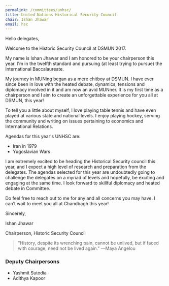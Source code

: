 ```yaml
---
permalink: /committees/unhsc/
title: United Nations Historical Security Council
chair: Ishan Jhawar
email: hsc
---
```


Hello delegates,

Welcome to the Historic Security Council at DSMUN 2017.

My name is Ishan Jhawar and I am honored to be your chairperson this year. I'm in the twelfth standard and pursuing (at least trying to pursue) the International Baccalaureate.  

My journey in MUNing began as a mere chitboy at DSMUN. I have ever since been in love with the heated debate, dynamics, tensions and diplomacy involved in it and am now an avid MUNner. It is my first time as a chairperson and I aim to create an unforgettable experience for you all at DSMUN, this year!

To tell you a little about myself, I love playing table tennis and have even played at various state and national levels. I enjoy playing hockey, serving the community and writing on issues pertaining to economics and International Relations.

Agendas for this year's UNHSC are:

- Iran in 1979
- Yugoslavian Wars

I am extremely excited to be heading the Historical Security council this year, and I expect a high level of research and preparation from the delegates. The agendas selected for this year are undoubtedly going to challenge the delegates on a myriad of levels and hopefully, be exciting and engaging at the same time. I look forward to skillful diplomacy and heated debate in Committee.

Do feel free to reach out to me for any and all concerns you may have.
I can’t wait to meet you all at Chandbagh this year!

Sincerely,

Ishan Jhawar

Chairperson, Historic Security Council


> "History, despite its wrenching pain, cannot be unlived, but if faced with courage, need not be lived again."
  —Maya Angelou


### Deputy Chairpersons

- Yashmit Sutodia
- Adithya Kapoor
